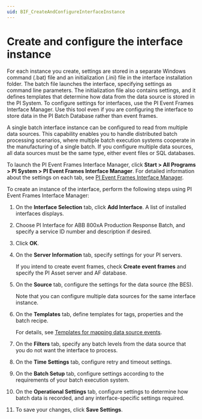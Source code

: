 ```yaml
---
uid: BIF_CreateAndConfigureInterfaceInstance
---
```


# Create and configure the interface instance

<!-- This framework topic has been modified for the specific adapter. -->

For each instance you create, settings are stored in a separate Windows command (.bat) file and an initialization (.ini) file in the interface installation folder. The batch file launches the interface, specifying settings as command line parameters. The initialization file also contains settings, and it defines templates that determine how data from the data source is stored in the PI System. To configure settings for interfaces, use the PI Event Frames Interface Manager. Use this tool even if you are configuring the interface to store data in the PI Batch Database rather than event frames.

A single batch interface instance can be configured to read from multiple data sources. This capability enables you to handle distributed batch processing scenarios, where multiple batch execution systems cooperate in the manufacturing of a single batch. If you configure multiple data sources, all data sources must be the same type, either event files or SQL databases.

<!-- 

Mark Bishop 6/11/21: Note does not apply to ABB 800xA

**Note:** Each instance of an event frame generating interface, like PI EFGen, must run under a unique service account. For additional information, sign into the OSIsoft customer portal to read this Knowledge Base article on PI EFGen service accounts. 

-->

To launch the PI Event Frames Interface Manager, click **Start > All Programs > PI System > PI Event Frames Interface Manager**. For detailed information about the settings on each tab, see [PI Event Frames Interface Manager](xref:BIF_PIEventFramesInterfaceManager).

To create an instance of the interface, perform the following steps using PI Event Frames Interface Manager:

<!-- Mark Bishop 6/11/21: Updated step two for ABB 800xA -->

1. On the **Interface Selection** tab, click **Add Interface**. A list of installed interfaces displays.

2. Choose PI Interface for ABB 800xA Production Response Batch, and specify a service ID number and description if desired. 

3. Click **OK**.            

4. On the **Server Information** tab, specify settings for your PI servers.

    If you intend to create event frames, check **Create event  frames** and specify the PI Asset server and AF database.

5. On the **Source** tab, configure the settings for the data source (the BES).

    Note that you can configure multiple data sources for the same interface instance.
    
6. On the **Templates** tab, define templates for tags, properties and the batch recipe.

    For details, see [Templates for mapping data source events](xref:BIF_TemplatesForMappingDataSourceEvents).

7. On the **Filters** tab, specify any batch levels from the data source that you do not want the interface to process.

8. On the **Time Settings** tab, configure retry and timeout settings.

9. On the **Batch Setup** tab, configure settings according to the requirements of your batch execution system.

10. On the **Operational Settings** tab, configure settings to determine how batch data is recorded, and any interface-specific settings required.

11. To save your changes, click **Save Settings**.
